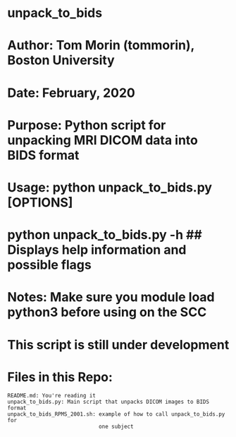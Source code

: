 # unpack_to_bids
#
#  Author: Tom Morin (tommorin), Boston University
#    Date: February, 2020
# Purpose: Python script for unpacking MRI DICOM data into BIDS format
#   Usage: python unpack_to_bids.py [OPTIONS]
#          python unpack_to_bids.py -h  ## Displays help information and possible flags

#   Notes: Make sure you module load python3 before using on the SCC
#          This script is still under development

#   Files in this Repo:

    README.md: You're reading it
    unpack_to_bids.py: Main script that unpacks DICOM images to BIDS format
    unpack_to_bids_RPMS_2001.sh: example of how to call unpack_to_bids.py for
                                 one subject


